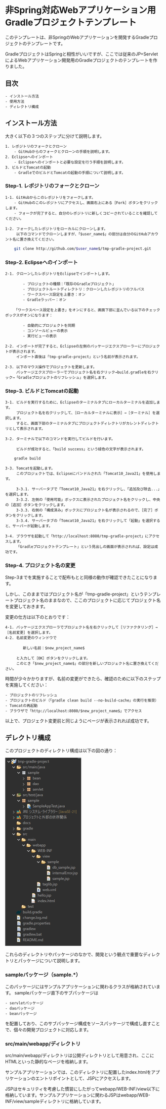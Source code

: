 # 非Spring対応Webアプリケーション用Gradleプロジェクトテンプレート

このテンプレートは、非SpringのWebアプリケーションを開発するGradleプロジェクトのテンプレートです。

GradleプロジェクトはSpringと相性がいいですが、ここでは従来のJP+ServletによるWebアプリケーション開発用のGradleプロジェクトのテンプレートを作りました。

## 目次

	- インストール方法
	- 使用方法
	- ディレクトリ構成


## インストール方法

大きく以下の３つのステップに分けて説明します。

	1. レポジトリのフォークとクローン
		- GitHubからのフォークとクローンの手順を説明します。
	2. Eclipseへのインポート
		- Eclipseへのインポートと必要な設定を行う手順を説明します。
	3. ビルドとTomcatの起動
		- GradleでのビルドとTomcatの起動の手順について説明します。

### Step-1. レポジトリのフォークとクローン

	1-1. GitHubからこのレポジトリをフォークします。
		- GitHubのこのレポジトリにアクセスし、画面右上にある［Fork］ボタンをクリックします。
		- フォークが完了すると、自分のレポジトリに新しくコピーされていることを確認してください。
	
	1-2. フォークしたレポジトリをローカルにクローンします。
		 以下のコマンドでクローンしますが、「$user_name$」の部分は自分のGitHubアカウント名に置き換えてください。
````bash
	git clone http://github.com/$user_name$/tmp-gradle-project.git
````


### Step-2. Eclipseへのインポート

	2-1. クローンしたレポジトリをEclipseでインポートします。
		
			- プロジェクトの種類：「既存のGradleプロジェクト」
			- プロジェクトルートディレクトリ：クローンしたレポジトリのフルパス
			- ワークスペース設定を上書き：オン
			- Gradleラッパー：オン

		「ワークスペース設定を上書き」をオンにすると、画面下部に並んでいる以下のチェックボックスがオンになります：

			- 自動的にプロジェクトを同期
			- コンソールビューの表示
			- 実行ビューの表示

	2-2. インポートが完了すると、Eclipseの左側のパッケージエクスプローラーにプロジェクトが表示されます。
		 インポート直後は「tmp-gradle-project」という名前が表示されます。
	
	2-3. 以下のマウス操作でプロジェクトを更新します。
		 パッケージエクスプローラーでプロジェクト名を右クリック→build.gradleを右クリック→「Gradleプロジェクトのリフレッシュ」を選択します。


### Step-3. ビルドとTomcatの起動

	3-1. ビルドを実行するために、Eclipseのターミナルタブにローカルターミナルを追加します。
		 プロジェクト名を右クリックして、［ローカルターミナルに表示］→［ターミナル］を選択します。
		 すると、画面下部のターミナルタブにプロジェクトディレクトリがカレントディレクトリとして表示されます。

	3-2. ターミナルで以下のコマンドを実行してビルドを行います。

		 ビルドが成功すると、「build success」という緑色の文字が表示されます。
````bash
	gradle build
````
	
	3-3. Tomcatを起動します。
		 このプロジェクトでは、Eclipseにバンドルされた「Tomcat10_Java21」を使用します。

		 3-3.1. サーバータブで「Tomcat10_Java21」を右クリックし、「追加及び除去...」を選択します。
		 3-3.2. 左側の「使用可能」ボックスに表示されたプロジェクト名をクリックし、中央の［追加］ボタンをクリックします。
		 3-3.3. 右側の「構成済み」ボックスにプロジェクト名が表示されるので、［完了］ボタンをクリックします。
		 3-3.4. サーバータブの「Tomcat10_Java21」を右クリックして「起動」を選択すると、サーバーが起動します。
	
	3-4. ブラウザを起動して「http://localhost:8080/tmp-gradle-project」にアクセスします。
		 「Gradleプロジェクトテンプレート」という見出しの画面が表示されれば、設定は成功です。

### Step-4. プロジェクト名の変更

Step-3までを実施することで配布もとと同様の動作が確認できたことになります。

しかし、このままではプロジェクト名が「tmp-gradle-project」というテンプレートプロジェクト名のままなので、ここのプロジェクトに応じてプロジェクト名を変更しておきます。

変更の仕方は以下のとおりです：

	4-1. パッケージエクスプローラでプロジェクト名を右クリックして［リファクタリング］→［名前変更］を選択します。
	4-2. 名前変更のウィンドウで

			新しい名前：$new_project_name$

		 と入力して［OK］ボタンをクリックします。
		 このとき「$new_project_name$」の部分を新しいプロジェクト名に置き換えてください。

時間が少々かかりますが、名前の変更ができたら、確認のために以下のステップを実施してください：

	- プロジェクトのリフレッシュ
	- プロジェクトのビルド（「gradle clean build --no-build-cache」の実行を推奨）
	- Tomcatの再起動
	- ブラウザで「http://localhost:8080/$new_project_name$」でアクセス

以上で、プロジェクト変更前と同じようにページが表示されれば成功です。

## デレクトリ構成

このプロジェクトのディレクトリ構成は以下の図の通り：

![プロジェクトのディレクトリ構成](tmp-gradle-project_tree.png)

これらのディレクトリやパッケージのなかで、開発という観点で重要なディレクトリとパッケージについて説明します。

### sampleパッケージ（sample.*）
このパッケージにはサンプルアプリケーションに関わるクラスが格納されています。
sampleパッケージ直下のサブパッケージは

	- servletパッケージ
	- daoパッケージ
	- beanパッケージ

を配置しており、このサブパッケージ構成をソースパッケージで構成し直すことで、個々の開発プロジェクトに対応します。

### src/main/webapp/ディレクトリ

src/main/webapp/ディレクトリは公開ディレクトリとして用意され、ここにHTMLといった静的なページを格納します。

サンプルアプリケーションでは、このディレクトリに配置したindex.htmlをアプリケーションのエントリポイントとして、JSPにアクセスします。

JSPはセキュリティを考慮した慣習にしたがってwebapp/WEB-INF/view以下に格納しています。サンプルアプリケーションに関わるJSPはwebapp/WEB-INF/view/sampleディレクトリに格納しています。

